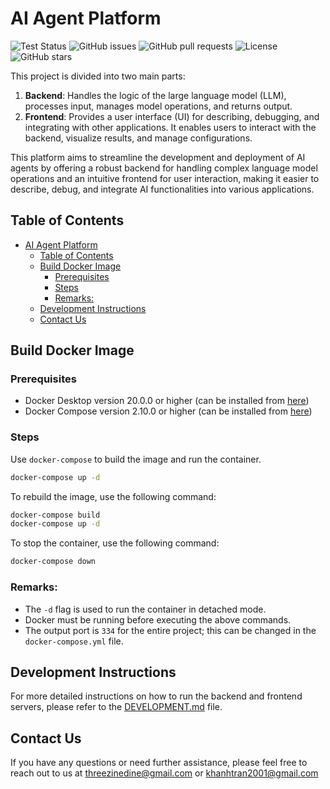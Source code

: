 # AI Agent Platform

![Test Status](https://github.com/threezinedine/ai-agent-platform/actions/workflows/test.yml/badge.svg)
![GitHub issues](https://img.shields.io/github/issues/threezinedine/ai-agent-platform.svg)
![GitHub pull requests](https://img.shields.io/github/issues-pr/threezinedine/ai-agent-platform.svg)
![License](https://img.shields.io/github/license/threezinedine/ai-agent-platform.svg)
![GitHub stars](https://img.shields.io/github/stars/threezinedine/ai-agent-platform.svg)

This project is divided into two main parts:

1. **Backend**: Handles the logic of the large language model (LLM), processes input, manages model operations, and returns output.
2. **Frontend**: Provides a user interface (UI) for describing, debugging, and integrating with other applications. It enables users to interact with the backend, visualize results, and manage configurations.

This platform aims to streamline the development and deployment of AI agents by offering a robust backend for handling complex language model operations and an intuitive frontend for user interaction, making it easier to describe, debug, and integrate AI functionalities into various applications.

## Table of Contents

-   [AI Agent Platform](#ai-agent-platform)
    -   [Table of Contents](#table-of-contents)
    -   [Build Docker Image](#build-docker-image)
        -   [Prerequisites](#prerequisites)
        -   [Steps](#steps)
        -   [Remarks:](#remarks)
    -   [Development Instructions](#development-instructions)
    -   [Contact Us](#contact-us)

## Build Docker Image

### Prerequisites

-   Docker Desktop version 20.0.0 or higher (can be installed from [here](https://www.docker.com/products/docker-desktop))
-   Docker Compose version 2.10.0 or higher (can be installed from [here](https://docs.docker.com/compose/install/))

### Steps

Use `docker-compose` to build the image and run the container.

```sh
docker-compose up -d
```

To rebuild the image, use the following command:

```sh
docker-compose build
docker-compose up -d
```

To stop the container, use the following command:

```sh
docker-compose down
```

### Remarks:

-   The `-d` flag is used to run the container in detached mode.
-   Docker must be running before executing the above commands.
-   The output port is `334` for the entire project; this can be changed in the `docker-compose.yml` file.

## Development Instructions

For more detailed instructions on how to run the backend and frontend servers, please refer to the [DEVELOPMENT.md](DEVELOPMENT.md) file.

## Contact Us

If you have any questions or need further assistance, please feel free to reach out to us at [threezinedine@gmail.com](mailto:threezinedine@gmail.com) or [khanhtran2001@gmail.com](mailto:khanhtran2001@gmail.com)
